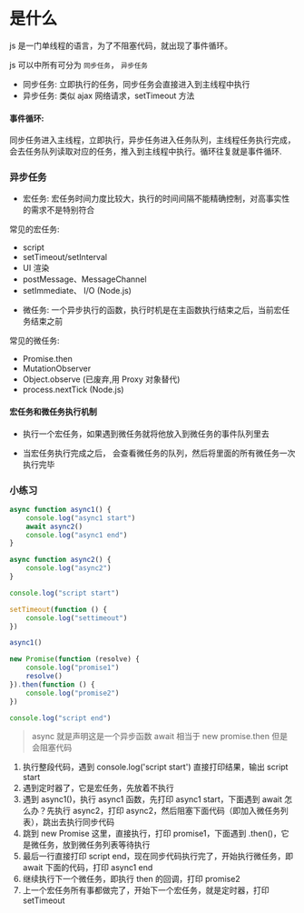 # 是什么

js 是一门单线程的语言，为了不阻塞代码，就出现了事件循环。

js 可以中所有可分为 `同步任务`， `异步任务`

- 同步任务: 立即执行的任务，同步任务会直接进入到主线程中执行
- 异步任务: 类似 ajax 网络请求，setTimeout 方法

#### 事件循环:

同步任务进入主线程，立即执行，异步任务进入任务队列，主线程任务执行完成，会去任务队列读取对应的任务，推入到主线程中执行。循环往复就是事件循环.

### 异步任务

- 宏任务: 宏任务时间力度比较大，执行的时间间隔不能精确控制，对高事实性的需求不是特别符合

常见的宏任务:

- script
- setTimeout/setInterval
- UI 渲染
- postMessage、MessageChannel
- setImmediate、 I/O (Node.js)

* 微任务: 一个异步执行的函数，执行时机是在主函数执行结束之后，当前宏任务结束之前

常见的微任务:

- Promise.then
- MutationObserver
- Object.observe (已废弃,用 Proxy 对象替代)
- process.nextTick (Node.js)

#### 宏任务和微任务执行机制

- 执行一个宏任务，如果遇到微任务就将他放入到微任务的事件队列里去

- 当宏任务执行完成之后， 会查看微任务的队列，然后将里面的所有微任务一次执行完毕

### 小练习

```js
async function async1() {
	console.log("async1 start")
	await async2()
	console.log("async1 end")
}

async function async2() {
	console.log("async2")
}

console.log("script start")

setTimeout(function () {
	console.log("settimeout")
})

async1()

new Promise(function (resolve) {
	console.log("promise1")
	resolve()
}).then(function () {
	console.log("promise2")
})

console.log("script end")
```

> async 就是声明这是一个异步函数
> await 相当于 new promise.then 但是会阻塞代码

1. 执行整段代码，遇到 console.log('script start') 直接打印结果，输出 script start
2. 遇到定时器了，它是宏任务，先放着不执行
3. 遇到 async1()，执行 async1 函数，先打印 async1 start，下面遇到 await 怎么办？先执行 async2，打印 async2，然后阻塞下面代码（即加入微任务列表），跳出去执行同步代码
4. 跳到 new Promise 这里，直接执行，打印 promise1，下面遇到 .then()，它是微任务，放到微任务列表等待执行
5. 最后一行直接打印 script end，现在同步代码执行完了，开始执行微任务，即 await 下面的代码，打印 async1 end
6. 继续执行下一个微任务，即执行 then 的回调，打印 promise2
7. 上一个宏任务所有事都做完了，开始下一个宏任务，就是定时器，打印 setTimeout
